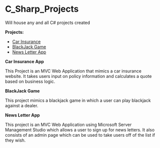 # C_Sharp_Projects
Will house any and all C# projects created


**Projects:**

- [Car Insurance](https://github.com/maty714/C_Sharp_Projects/tree/main/Basic_C%23_Projects/CarInsurance1/CarInsurance)
- [BlackJack Game](https://github.com/maty714/C_Sharp_Projects/tree/main/Basic_C%23_Projects/BlackJack_App/Black_Jack)
- [News Letter App](https://github.com/maty714/C_Sharp_Projects/tree/main/Basic_C%23_Projects/NewsLetter/NewsLetter)


**Car Insurance App**

This Project is an MVC Web Application that mimics a car insurance website. It takes users input on policy information and calculates a quote based on business logic.

**BlackJack Game** 

This project mimics a blackjack game in which a user can play blackjack against a dealer.

**News Letter App**

This project is an MVC Web Application using Microsoft Server Management Studio which allows a user to sign up for news letters. It also consists of an admin page which can be used to take users off of the list if they wish.
